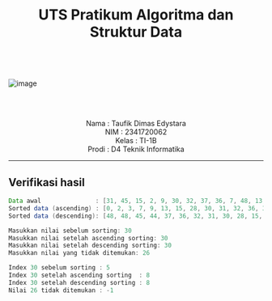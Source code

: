 # <p align="center">UTS Pratikum Algoritma dan Struktur Data</p>

<br><br>

<p align="center">
 
![image](https://github.com/taufikdimas/Algoritma-dan-Struktur-Data/assets/143729231/82948574-8b73-4e17-be0a-4fd3d9c857bf)



</p>

<br><br>

<p align="center">
    Nama : Taufik Dimas Edystara <br>
    NIM : 2341720062 <br>
    Kelas : TI-1B <br>
    Prodi : D4 Teknik Informatika
</p>

***

## **Verifikasi hasil**
``` java
Data awal               : [31, 45, 15, 2, 9, 30, 32, 37, 36, 7, 48, 13, 3, 48, 28, 0, 44]
Sorted data (ascending) : [0, 2, 3, 7, 9, 13, 15, 28, 30, 31, 32, 36, 37, 44, 45, 48, 48]
Sorted data (descending): [48, 48, 45, 44, 37, 36, 32, 31, 30, 28, 15, 13, 9, 7, 3, 2, 0]

Masukkan nilai sebelum sorting: 30
Masukkan nilai setelah ascending sorting: 30
Masukkan nilai setelah descending sorting: 30
Masukkan nilai yang tidak ditemukan: 26

Index 30 sebelum sorting : 5
Index 30 setelah ascending sorting  : 8
Index 30 setelah descending sorting : 8
Nilai 26 tidak ditemukan : -1
```